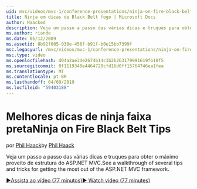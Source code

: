 ```yaml
---
uid: mvc/videos/mvc-1/conference-presentations/ninja-on-fire-black-belt-tips
title: Ninja em dicas de Black Belt fogo | Microsoft Docs
author: Haacked
description: Veja um passo a passo das várias dicas e truques para obter o máximo proveito de estrutura do ASP.NET MVC.
ms.author: riande
ms.date: 05/12/2009
ms.assetid: 8b92f005-930e-458f-b91f-b0e15bb7399f
msc.legacyurl: /mvc/videos/mvc-1/conference-presentations/ninja-on-fire-black-belt-tips
msc.type: video
ms.openlocfilehash: d04a2ae3de2674b14c1b2b263179991619fb10f5
ms.sourcegitcommit: 0f1119340e4464720cfd16d0ff15764746ea1fea
ms.translationtype: MT
ms.contentlocale: pt-BR
ms.lasthandoff: 04/09/2019
ms.locfileid: "59403188"
---
```

# <a name="ninja-on-fire-black-belt-tips"></a><span data-ttu-id="b0851-103">Melhores dicas de ninja faixa preta</span><span class="sxs-lookup"><span data-stu-id="b0851-103">Ninja on Fire Black Belt Tips</span></span>

<span data-ttu-id="b0851-104">por [Phil Haack](https://github.com/Haacked)</span><span class="sxs-lookup"><span data-stu-id="b0851-104">by [Phil Haack](https://github.com/Haacked)</span></span>

<span data-ttu-id="b0851-105">Veja um passo a passo das várias dicas e truques para obter o máximo proveito de estrutura do ASP.NET MVC.</span><span class="sxs-lookup"><span data-stu-id="b0851-105">See a walkthrough of several tips and tricks for getting the most out of the ASP.NET MVC framework.</span></span>

[<span data-ttu-id="b0851-106">&#9654;Assista ao vídeo (77 minutos)</span><span class="sxs-lookup"><span data-stu-id="b0851-106">&#9654; Watch video (77 minutes)</span></span>](https://channel9.msdn.com/Blogs/ASP-NET-Site-Videos/ninja-on-fire-black-belt-tips)
